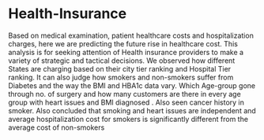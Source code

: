# Health-Insurance
Based on medical examination, patient healthcare costs and hospitalization charges, here we are predicting the future rise in healthcare cost. This analysis is for seeking attention of Health insurance providers to make a variety of strategic and tactical decisions.
We observed how different States are charging based on their city tier ranking and Hospital Tier ranking. It can also judge how smokers and non-smokers suffer from Diabetes and the way the BMI and HBA1c data vary. Which Age-group gone through no. of surgery and how many customers are there in every age group with heart issues and BMI diagnosed . Also seen cancer history in smoker.
Also concluded that smoking and heart issues are independent and average hospitalization cost for smokers is significantly different from the average cost of non-smokers
